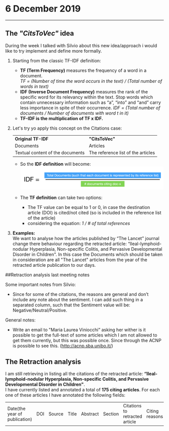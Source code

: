 # 6 December 2019

***
## The *"CitsToVec"* idea 
During the week I talked with Silvio about this new idea/approach i would like to try implement and define more formally.  

1. Starting from the classic TF-IDF definition:
	* **TF (Term Frequency)** measures the frequency of a word in a document.  
_TF = (Number of time the word occurs in the text) / (Total number of words in text)_
	* **IDF (Inverse Document Frequency)** measures the rank of the specific word for its relevancy within the text. Stop words which contain unnecessary information such as “a”, “into” and “and” carry less importance in spite of their occurrence.
_IDF = (Total number of documents / Number of documents with word t in it)_
	* **TF-IDF is the multiplication of TF x IDF.**

2. Let's try yo apply this concept on the Citations case:
	<table>
	<tr> <td> <b>Original TF-IDF </b></td> <td><b>"CitsToVec"</b></td> </tr>
	<tr> <td>Documents</td> <td>Articles</td> </tr>
	<tr> <td>Textual content of the documents</td> <td>The reference list of the articles</td> </tr>
	</table>
	
	* So the **IDF definition** will become: 
	![](img/2.png)

 	* The **TF definition** can take two options:
 		* The TF value can be equal to 1 or 0, in case the destination article (DOI) is cited/not cited (so is included in the reference list of the article)
 		* considering the equation: *1 / # of total references*

3. **Examples:**  
	We want to analyse how the articles published by “The Lancet” journal change there behaviour regarding the retracted article: “Ileal-lymphoid-nodular Hyperplasia, Non-specific Colitis, and Pervasive Developmental Disorder in Children". In this case the Documents which should be taken in consideration are all "The Lancet" articles from the year of the retracted article publication to our days.


##Retraction analysis last meeting notes

Some important notes from Silvio:

* Since for some of the citations, the reasons are general and don’t include any note about the sentiment. I can add such thing in a separated column, such that the Sentiment value will be: Negative/Neutral/Positive. 

General notes:

* Write an email to "Maria Laurea Viniocchi” asking her wither is it possible to get the full-text of some articles which I am not allowed to get them currently, but this was possible once. Since through the ACNP is possible to see this. (http://acnp.sba.unibo.it/)


## The Retraction analysis
I am still retrieving in listing all the citations of the retracted article:
**“Ileal-lymphoid-nodular Hyperplasia, Non-specific Colitis, and Pervasive Developmental Disorder in Children"**.   
I have currently listed and annotated a total of **175 citing articles**. For each one of these articles I have annotated the following fields:

<table>
	<tr> <td>Date(the year of publication)</td><td> DOI</td><td> Source</td><td> Title</td><td> Abstract</td><td> Section</td><td> Citations to retracted article</td><td> Citing reasons</td><td> Sentiment (negative/neutral/positive)</td><td> Notes</td>  </tr>
</table>




